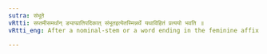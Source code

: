 ```yaml
---
sutra: संभूते
vRtti: सप्तमीसमर्थान् ङ्याप्प्रातिपदिकात् संभूतइत्येतस्मिन्नर्थे यथाविहितं प्रत्ययो भवति ॥
vRtti_eng: After a nominal-stem or a word ending in the feminine affix ङी and आप्, being in the 7th case in construction, an affix comes in the sense of 'adapted therein.'

---
```

